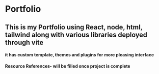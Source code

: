 # Portfolio
## This is my Portfolio using React, node, html, tailwind along with various libraries deployed through vite
#### it has custom template, themes and plugins for more pleasing interface
#### Resource References- will be filled once project is complete

